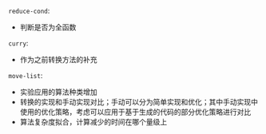 `reduce-cond`:
- 判断是否为全函数

`curry`:
- 作为之前转换方法的补充

`move-list`:
- 实验应用的算法种类增加
- 转换的实现和手动实现对比；手动可以分为简单实现和优化；其中手动实现中使用的优化策略，考虑可以应用于基于生成的代码的部分优化策略进行对比
- 算法复杂度拟合，计算减少的时间在哪个量级上
